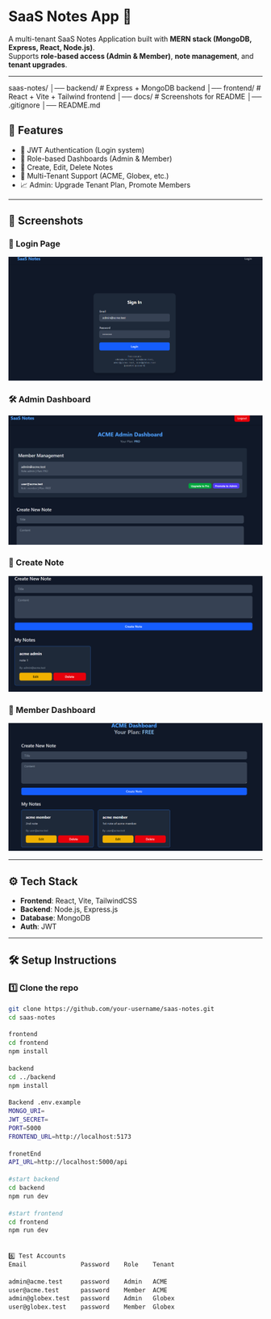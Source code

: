 # SaaS Notes App 📝

A multi-tenant SaaS Notes Application built with **MERN stack (MongoDB, Express, React, Node.js)**.  
Supports **role-based access (Admin & Member)**, **note management**, and **tenant upgrades**.

---

saas-notes/
│── backend/        # Express + MongoDB backend
│── frontend/       # React + Vite + Tailwind frontend
│── docs/           # Screenshots for README
│── .gitignore
│── README.md


## 🚀 Features
- 🔐 JWT Authentication (Login system)
- 👥 Role-based Dashboards (Admin & Member)
- 📝 Create, Edit, Delete Notes
- 🏢 Multi-Tenant Support (ACME, Globex, etc.)
- 📈 Admin: Upgrade Tenant Plan, Promote Members

---

## 📸 Screenshots

### 🔑 Login Page
![Login](./docs/login.png)

### 🛠 Admin Dashboard
![Admin Dashboard](./docs/admin-dashboard.png)

### 📝 Create Note
![Create Note](./docs/create-note.png)

### 👤 Member Dashboard
![Member Dashboard](./docs/member-dashboard.png)

---

## ⚙️ Tech Stack
- **Frontend**: React, Vite, TailwindCSS
- **Backend**: Node.js, Express.js
- **Database**: MongoDB
- **Auth**: JWT

---

## 🛠 Setup Instructions

### 1️⃣ Clone the repo
```bash
git clone https://github.com/your-username/saas-notes.git
cd saas-notes

frontend
cd frontend
npm install

backend
cd ../backend
npm install

Backend .env.example
MONGO_URI=
JWT_SECRET=
PORT=5000
FRONTEND_URL=http://localhost:5173

fronetEnd
API_URL=http://localhost:5000/api

#start backend
cd backend
npm run dev

#start frontend
cd frontend
npm run dev


6️⃣ Test Accounts
Email	            Password	Role	Tenant

admin@acme.test     password	Admin	ACME
user@acme.test      password	Member	ACME
admin@globex.test   password	Admin	Globex
user@globex.test    password	Member	Globex